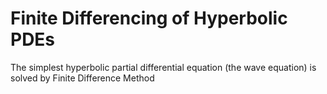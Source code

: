 # Finite Differencing of Hyperbolic PDEs
The simplest hyperbolic partial differential equation (the wave equation) is solved by Finite Difference Method

